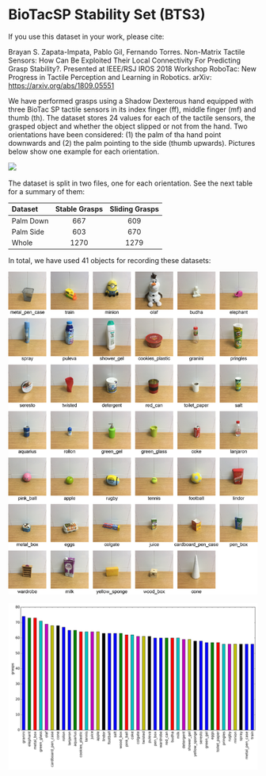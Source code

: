 # BioTacSP Stability Set (BTS3)

If you use this dataset in your work, please cite:

Brayan S. Zapata-Impata, Pablo Gil, Fernando Torres. Non-Matrix Tactile Sensors: How Can Be Exploited Their Local Connectivity For Predicting Grasp Stability?. Presented at IEEE/RSJ IROS 2018 Workshop RoboTac: New Progress in Tactile Perception and Learning in Robotics. arXiv: https://arxiv.org/abs/1809.05551

We have performed grasps using a Shadow Dexterous hand equipped with three BioTac SP tactile sensors in its index finger (ff), middle finger (mf) and thumb (th). The dataset stores 24 values for each of the tactile sensors, the grasped object and whether the object slipped or not from the hand. Two orientations have been considered: (1) the palm of tha hand point downwards and (2) the palm pointing to the side (thumb upwards). Pictures below show one example for each orientation.

<img src="https://github.com/yayaneath/biotac-sp-images/blob/master/examples.png"/>

The dataset is split in two files, one for each orientation. See the next table for a summary of them:

| Dataset   | Stable Grasps | Sliding Grasps |
|:---|:---:|:---:|
| Palm Down |      667      |       609      |
| Palm Side |      603      |       670      |
| Whole     |      1270     |      1279      |

In total, we have used 41 objects for recording these datasets:

![Alt text](objects.jpg "Objects in the dataset")

![Alt text](objects_distribution.jpg "Total number of grasps performed for each object")
